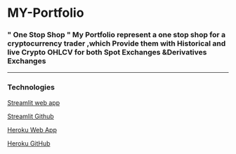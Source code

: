 # MY-Portfolio

### " One Stop Shop " My Portfolio represent a one stop shop for a cryptocurrency trader ,which Provide them with Historical and live Crypto OHLCV for both Spot Exchanges &Derivatives Exchanges

------
### Technologies 
[Streamlit web app ](https://streamlit.io/ )

[Streamlit Github ](https://github.com/streamlit)


[Heroku Web App](https://www.heroku.com/)

[Heroku GitHub](https://github.com/heroku)
